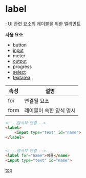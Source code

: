 # label
: UI 관련 요소의 레이블을 위한 엘리먼트   


**사용 요소**  
- button
- [input](./input.md)
- meter
- [output](#output)
- progress
- [select](#select)
- [textarea](#textarea)


속성 | 설명
---|---
for  | 연결될 요소  
form | 레이블이 속한 양식 명시



```html
<!-- 암시적 연결 -->
<label>
    <input type="text" id="name">
</label>


<!-- 명시적 연결 -->
<label for="name">이름</name>
<input type="text" id="name">
```



[top](#)
